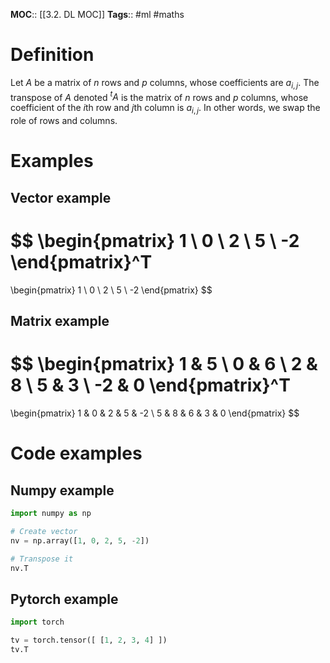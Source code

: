**MOC**:: [[3.2. DL MOC]]
**Tags**:: #ml #maths 

# Definition
Let $A$ be a matrix of $n$ rows and $p$ columns, whose coefficients are $a_{i,j}$. The transpose of $A$ denoted $^tA$ is the matrix of $n$ rows and $p$ columns, whose coefficient of the $i$th row and $j$th column is $a_{i,j}$. In other words, we swap the role of rows and columns.

# Examples
## Vector example
$$
\begin{pmatrix}
1 \\
0 \\
2 \\
5 \\
-2
\end{pmatrix}^T
=
\begin{pmatrix}
1 \ 0 \ 2 \ 5 \ -2
\end{pmatrix}
$$
## Matrix example
$$
\begin{pmatrix}
1 & 5 \\
0 & 6 \\
2 & 8 \\
5 & 3 \\
-2 & 0
\end{pmatrix}^T
=
\begin{pmatrix}
1 & 0 & 2 & 5 & -2 \\
5 & 8 & 6 & 3 & 0
\end{pmatrix}
$$

# Code examples
## Numpy example
```python
import numpy as np

# Create vector
nv = np.array([1, 0, 2, 5, -2])

# Transpose it
nv.T
```
## Pytorch example
```python
import torch

tv = torch.tensor([ [1, 2, 3, 4] ])
tv.T
```
